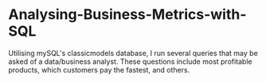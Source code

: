 # Analysing-Business-Metrics-with-SQL
Utilising mySQL's classicmodels database, I run several queries that may be asked of a data/business analyst. These questions include most profitable products, which customers pay the fastest, and others.
